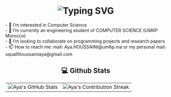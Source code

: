 <div align="center">
    <h1>
        <img src="https://readme-typing-svg.herokuapp.com?font=Jetbrains+mono&size=40&duration=3000&color=33FF33&center=true&vCenter=true&width=435&lines=Hey..+I'm+Aya;This+is..;..my+Github..;" alt="Typing SVG"/>
    </h1>
</div>
- 👀 I’m interested in Computer Science<br>
- 🌱 I’m currently an engineering student of COMPUTER SCIENCE (UM6P Morocco)<br>
- 💞️ I’m looking to collaborate on programming projects and research papers<br>
- 📫 How to reach me: mail: Aya.HOUSSAINI@um6p.ma or my personal mail: squallihoussainiaya@gmail.com<br>

<div align="center">
<h2 align="center" class="section-heading"> 💻 Github Stats</h2>
 <table align="center" width="100%" height="100%" >
    <tr>
       <td><img style="border: none;" src="https://github-profile-summary-cards.vercel.app/api/cards/profile-details?username=ayasqualli&theme=github_dark" alt="Aya's GitHub Stats"/></td>   
       <td><img style="border: none;" src="https://github-readme-streak-stats.herokuapp.com/?user=ayasqualli&theme=merko" alt="Aya's Contribution Streak"/></td>
    </tr>
 </table>

 <table align="center" width="100%" height="100%" >
    <tr>
        <td><img style="border: none;" src="https://github-profile-summary-cards.vercel.app/api/cards/stats?username=ayasqualli&theme=github_dark" alt="Aya's GitHub Stats"/></td>
        <td><img style="border: none;" src="https://github-profile-summary-cards.vercel.app/api/cards/productive-time?username=ayasqualli&theme=github_dark&utcOffset=10" alt="Aya's GitHub Stats"/>
        <td><img style="border: none;" src="https://github-profile-summary-cards.vercel.app/api/cards/repos-per-language?username=ayasqualli&theme=github_dark" alt="Aya's GitHub Stats"/></td>
        <td><img style="border: none;" src="https://github-profile-summary-cards.vercel.app/api/cards/most-commit-language?username=ayasqualli&theme=github_dark" alt="Aya's GitHub Stats"/></td>
    </tr>
 </table>
</div>

<!---
ayasqualli/ayasqualli is a ✨ special ✨ repository because its `README.md` (this file) appears on your GitHub profile.
You can click the Preview link to take a look at your changes.
--->
